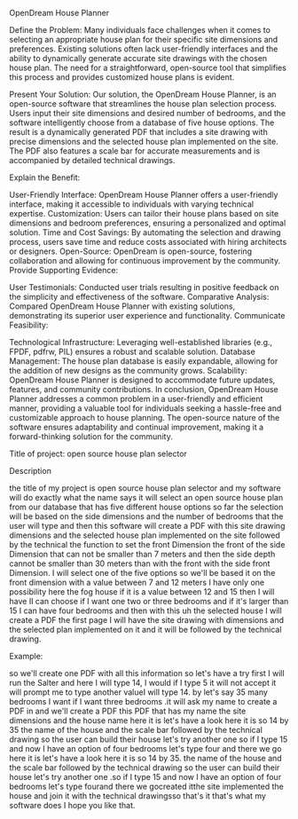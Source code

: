 OpenDream House Planner

Define the Problem:
Many individuals face challenges when it comes to selecting an appropriate house plan for their specific site dimensions and preferences. Existing solutions often lack user-friendly interfaces and the ability to dynamically generate accurate site drawings with the chosen house plan. The need for a straightforward, open-source tool that simplifies this process and provides customized house plans is evident.

Present Your Solution:
Our solution, the OpenDream House Planner, is an open-source software that streamlines the house plan selection process. Users input their site dimensions and desired number of bedrooms, and the software intelligently choose from a database of five house options. The result is a dynamically generated PDF that includes a site drawing with precise dimensions and the selected house plan implemented on the site. The PDF also features a scale bar for accurate measurements and is accompanied by detailed technical drawings.

Explain the Benefit:

User-Friendly Interface: OpenDream House Planner offers a user-friendly interface, making it accessible to individuals with varying technical expertise.
Customization: Users can tailor their house plans based on site dimensions and bedroom preferences, ensuring a personalized and optimal solution.
Time and Cost Savings: By automating the selection and drawing process, users save time and reduce costs associated with hiring architects or designers.
Open-Source: OpenDream is open-source, fostering collaboration and allowing for continuous improvement by the community.
Provide Supporting Evidence:

User Testimonials: Conducted user trials resulting in positive feedback on the simplicity and effectiveness of the software.
Comparative Analysis: Compared OpenDream House Planner with existing solutions, demonstrating its superior user experience and functionality.
Communicate Feasibility:

Technological Infrastructure: Leveraging well-established libraries (e.g., FPDF, pdfrw, PIL) ensures a robust and scalable solution.
Database Management: The house plan database is easily expandable, allowing for the addition of new designs as the community grows.
Scalability: OpenDream House Planner is designed to accommodate future updates, features, and community contributions.
In conclusion, OpenDream House Planner addresses a common problem in a user-friendly and efficient manner, providing a valuable tool for individuals seeking a hassle-free and customizable approach to house planning. The open-source nature of the software ensures adaptability and continual improvement, making it a forward-thinking solution for the community.

Title of project: open source house plan selector

Description

the title of my project is open source house plan selector and my software will do exactly what the name says it will select an open source house plan from our database that has five different house options so far the selection will be based on the side dimensions and the number of bedrooms that the user will type and then this software will create a PDF with this site drawing dimensions and the selected
house plan implemented on the site followed by the technical the function to set the front Dimension the front of the side Dimension that can not be smaller than 7 meters and then the side depth cannot be smaller than 30 meters than with the front with the side front Dimension. I will select one of the five options so we'll be based it on the front dimension  with a value between 7 and 12 meters I have only one possibility here the fog house if it is a value between 12 and 15 then I will have  II can choose if I want one two or three bedrooms and if it's larger than 15 I can have four bedrooms and then with this uh the selected house I will create a PDF the first page I will have the site drawing with dimensions and the selected plan
implemented on it and it will be followed by the technical drawing.

Example:

so we'll create one PDF with all this information so let's have a try first I will run the Salter and here I will type 14, I would if I type 5 it will not accept it will prompt me to type another valueI will type 14. by let's say 35 many bedrooms I want if I want three bedrooms .it will ask my name to create a PDF in and we'll create a PDF this PDF that has my name the site dimensions and the house name here it is let's have a look here it is so 14 by 35 the name of the house and the scale bar followed by the technical drawing so the user can build their house let's try another one so if I type 15 and now I have an option of four bedrooms let's type four and there we go here it is let's have a look here it is so 14 by 35. the name of the house and the scale bar followed by the technical drawing so the user can build their house let's try another one .so if I type 15 and now I have an option of four bedrooms let's type fourand there we gocreated itthe site implemented the house and join it with the technical drawingsso that's it that's what my software does I hope you like that.
